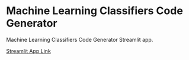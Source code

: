 # Machine Learning Classifiers Code Generator
Machine Learning Classifiers Code Generator Streamlit app.

[Streamlit App Link](https://share.streamlit.io/rsalaza4/machine-learning-classifiers-code-generator/main/app.py)
